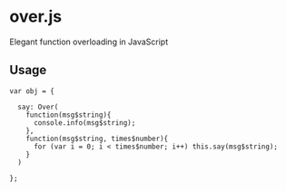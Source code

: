 # over.js

Elegant function overloading in JavaScript

## Usage

    var obj = {

      say: Over(
        function(msg$string){
          console.info(msg$string);
        },
        function(msg$string, times$number){
          for (var i = 0; i < times$number; i++) this.say(msg$string);
        }
      )

    };

